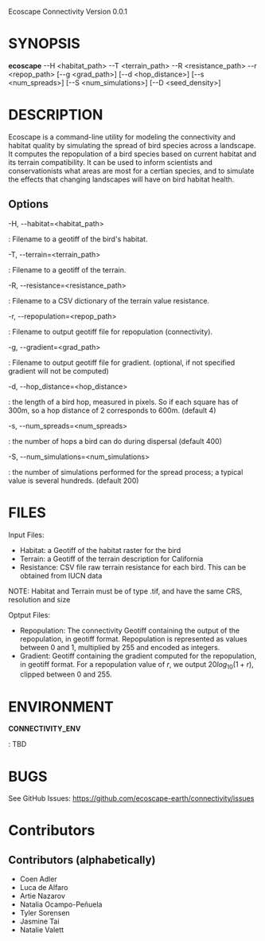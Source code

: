 Ecoscape Connectivity Version 0.0.1

SYNOPSIS
========

**ecoscape** --H <habitat_path> --T <terrain_path> --R <resistance_path> --r <repop_path> [--g <grad_path>] [--d <hop_distance>] [--s <num_spreads>] [--S <num_simulations>] [--D <seed_density>]  

DESCRIPTION
===========

Ecoscape is a command-line utility for modeling the connectivity and habitat quality by simulating the spread of bird species across a landscape. It computes the repopulation of a bird species based on current habitat and its terrain compatibility. It can be used to inform scientists and conservationists what areas are most for a certian species, and to simulate the effects that changing landscapes will have on bird habitat health.

Options
-------

-H, --habitat=<habitat_path>

:   Filename to a geotiff of the bird\'s habitat.

-T, --terrain=<terrain_path>

:   Filename to a geotiff of the terrain.

-R, --resistance=<resistance_path>

:   Filename to a CSV dictionary of the terrain value resistance.

-r, --repopulation=<repop_path>

:   Filename to output geotiff file for repopulation (connectivity).

-g, --gradient=<grad_path>

:   Filename to output geotiff file for gradient. (optional, if not specified gradient will not be computed)

-d, --hop_distance=<hop_distance>

:   the length of a bird hop, measured in pixels. So if each square has of 300m, so a hop distance of 2 corresponds to 600m. (default 4)

-s, --num_spreads=<num_spreads>

:   the number of hops a bird can do during dispersal (default 400)

-S, --num_simulations=<num_simulations>

:   the number of simulations performed for the spread process; a typical value is several hundreds. (default 200)

FILES
=====

Input Files:
* Habitat: a Geotiff of the habitat raster for the bird
* Terrain: a Geotiff of the terrain description for California
* Resistance: CSV file raw terrain resistance for each bird. This can be obtained from IUCN data

NOTE: Habitat and Terrain must be of type .tif, and have the same CRS, resolution and size

Optput Files:
* Repopulation: The connectivity Geotiff containing the output of the repopulation, in geotiff format. Repopulation is represented as values between 0 and 1, multiplied by 255 and encoded as integers. 
* Gradient: Geotiff containing the gradient computed for the repopulation, in geotiff format. For a repopulation value of $r$, we output $20 log_10(1 + r)$, clipped between 0 and 255. 

ENVIRONMENT
===========

**CONNECTIVITY_ENV**

:   TBD

BUGS
====

See GitHub Issues: <https://github.com/ecoscape-earth/connectivity/issues>

Contributors
======

## Contributors (alphabetically)

* Coen Adler
* Luca de Alfaro
* Artie Nazarov
* Natalia Ocampo-Peñuela
* Tyler Sorensen
* Jasmine Tai
* Natalie Valett